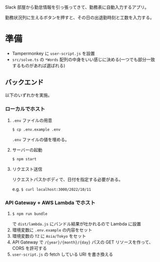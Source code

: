 Slack 部屋から勤怠情報を引っ張ってきて、勤務表に自動入力するアプリ。

勤務状況列に生えるボタンを押すと、その日の出退勤時刻と工数を入力する。

# 準備
- Tampermonkey に `user-script.js` を設置
- `src/solve.ts` の `*Words` 配列の中身をいい感じに決める(一つでも部分一致するものがあれば選ばれる)

## バックエンド
以下のいずれかを実施。

### ローカルでホスト
1. `.env` ファイルの用意

    ```bash
    $ cp .env.example .env
    ```

    `.env` ファイルの値を埋める。

1. サーバーの起動
    ```bash
    $ npm start
    ```

1. リクエスト送信

    リクエストパスかボディで、日付を指定する必要がある。

    e.g. `$ curl localhost:3000/2022/10/11`

### API Gateway + AWS Lambda でホスト
1.
    ```bash
    $ npm run bundle
    ```
    で `dist/lambda.js` にバンドル結果が吐かれるので Lambda に設置
1. 環境変数に `.env.example` の内容をセット
1. 環境変数の `TZ` に `Asia/Tokyo` をセット
1. API Gateway で `/{year}/{month}/{day}` パスの GET リソースを作って、 CORS を許可する
1. `user-script.js` の fetch している URI を書き換える
